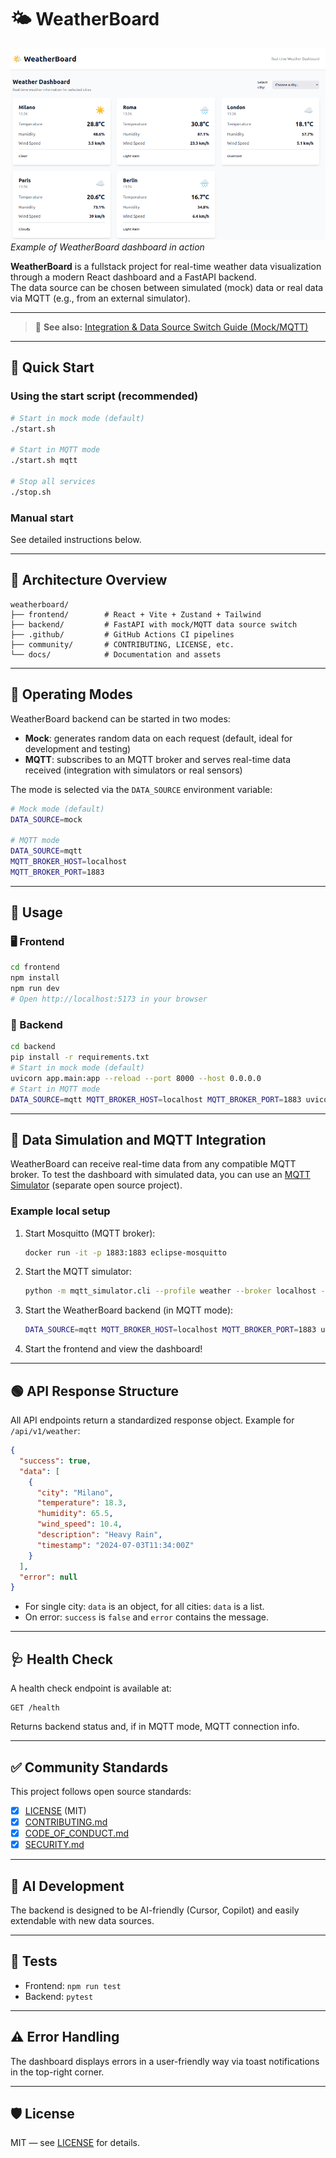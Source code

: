 # 🌤️ WeatherBoard

![WeatherBoard Dashboard Demo](docs/weatherboard-demo.png)
_Example of WeatherBoard dashboard in action_

**WeatherBoard** is a fullstack project for real-time weather data visualization through a modern React dashboard and a FastAPI backend.  
The data source can be chosen between simulated (mock) data or real data via MQTT (e.g., from an external simulator).

---

> 📖 **See also:** [Integration & Data Source Switch Guide (Mock/MQTT)](docs/INTEGRATION.md)

---

## 🚀 Quick Start

### Using the start script (recommended)
```bash
# Start in mock mode (default)
./start.sh

# Start in MQTT mode
./start.sh mqtt

# Stop all services
./stop.sh
```

### Manual start
See detailed instructions below.

---

## 🧱 Architecture Overview

```
weatherboard/
├── frontend/        # React + Vite + Zustand + Tailwind
├── backend/         # FastAPI with mock/MQTT data source switch
├── .github/         # GitHub Actions CI pipelines
├── community/       # CONTRIBUTING, LICENSE, etc.
└── docs/            # Documentation and assets
```

---

## 🔹 Operating Modes

WeatherBoard backend can be started in two modes:

- **Mock**: generates random data on each request (default, ideal for development and testing)
- **MQTT**: subscribes to an MQTT broker and serves real-time data received (integration with simulators or real sensors)

The mode is selected via the `DATA_SOURCE` environment variable:

```bash
# Mock mode (default)
DATA_SOURCE=mock

# MQTT mode
DATA_SOURCE=mqtt
MQTT_BROKER_HOST=localhost
MQTT_BROKER_PORT=1883
```

---

## 📜 Usage

### 🖥️ Frontend
```bash
cd frontend
npm install
npm run dev
# Open http://localhost:5173 in your browser
```

### 🐍 Backend
```bash
cd backend
pip install -r requirements.txt
# Start in mock mode (default)
uvicorn app.main:app --reload --port 8000 --host 0.0.0.0
# Start in MQTT mode
DATA_SOURCE=mqtt MQTT_BROKER_HOST=localhost MQTT_BROKER_PORT=1883 uvicorn app.main:app --reload --port 8000 --host 0.0.0.0
```

---

## 📡 Data Simulation and MQTT Integration

WeatherBoard can receive real-time data from any compatible MQTT broker.
To test the dashboard with simulated data, you can use an [MQTT Simulator](https://github.com/your-user/mqtt-simulator) (separate open source project).

### Example local setup

1. Start Mosquitto (MQTT broker):
   ```bash
   docker run -it -p 1883:1883 eclipse-mosquitto
   ```
2. Start the MQTT simulator:
   ```bash
   python -m mqtt_simulator.cli --profile weather --broker localhost --interval 2
   ```
3. Start the WeatherBoard backend (in MQTT mode):
   ```bash
   DATA_SOURCE=mqtt MQTT_BROKER_HOST=localhost MQTT_BROKER_PORT=1883 uvicorn app.main:app --reload --port 8000 --host 0.0.0.0
   ```
4. Start the frontend and view the dashboard!

---

## 🟢 API Response Structure

All API endpoints return a standardized response object. Example for `/api/v1/weather`:

```json
{
  "success": true,
  "data": [
    {
      "city": "Milano",
      "temperature": 18.3,
      "humidity": 65.5,
      "wind_speed": 10.4,
      "description": "Heavy Rain",
      "timestamp": "2024-07-03T11:34:00Z"
    }
  ],
  "error": null
}
```

- For single city: `data` is an object, for all cities: `data` is a list.
- On error: `success` is `false` and `error` contains the message.

---

## 🩺 Health Check

A health check endpoint is available at:
```
GET /health
```
Returns backend status and, if in MQTT mode, MQTT connection info.

---

## ✅ Community Standards

This project follows open source standards:
- [x] [LICENSE](community/LICENSE) (MIT)
- [x] [CONTRIBUTING.md](community/CONTRIBUTING.md)
- [x] [CODE_OF_CONDUCT.md](community/CODE_OF_CONDUCT.md)
- [x] [SECURITY.md](community/SECURITY.md)

---

## 🤖 AI Development

The backend is designed to be AI-friendly (Cursor, Copilot) and easily extendable with new data sources.

---

## 🧪 Tests

- Frontend: `npm run test`
- Backend: `pytest`

---

## ⚠️ Error Handling

The dashboard displays errors in a user-friendly way via toast notifications in the top-right corner.

---

## 🛡️ License

MIT — see [LICENSE](community/LICENSE) for details.
